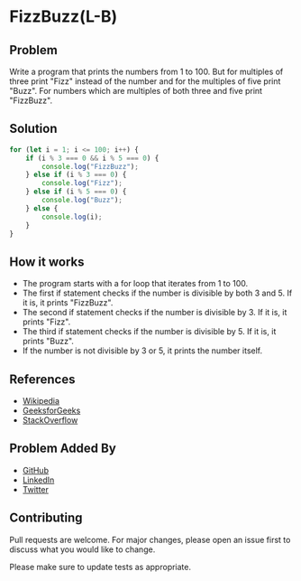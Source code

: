 # FizzBuzz(L-B)

## Problem
Write a program that prints the numbers from 1 to 100. But for multiples of three print "Fizz" instead of the number and for the multiples of five print "Buzz". For numbers which are multiples of both three and five print "FizzBuzz".

## Solution

```javascript
for (let i = 1; i <= 100; i++) {
    if (i % 3 === 0 && i % 5 === 0) {
        console.log("FizzBuzz");
    } else if (i % 3 === 0) {
        console.log("Fizz");
    } else if (i % 5 === 0) {
        console.log("Buzz");
    } else {
        console.log(i);
    }
}
```

## How it works
- The program starts with a for loop that iterates from 1 to 100.
- The first if statement checks if the number is divisible by both 3 and 5. If it is, it prints "FizzBuzz".
- The second if statement checks if the number is divisible by 3. If it is, it prints "Fizz".
- The third if statement checks if the number is divisible by 5. If it is, it prints "Buzz".
- If the number is not divisible by 3 or 5, it prints the number itself.


## References
- [Wikipedia](https://en.wikipedia.org/wiki/Fizz_buzz)
- [GeeksforGeeks](https://www.geeksforgeeks.org/fizz-buzz-program-python/)
- [StackOverflow](https://stackoverflow.com/questions/171765/what-is-the-best-way-to-implement-the-fizzbuzz-test)

## Problem Added By
- [GitHub](https://www.github.com/devvsakib) 
- [LinkedIn](https://www.linkedin.com/in/devvsakib)
- [Twitter](https://twitter.com/devvsakib)


## Contributing
Pull requests are welcome. For major changes, please open an issue first to discuss what you would like to change.

Please make sure to update tests as appropriate.